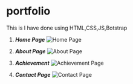 # portfolio

This is I have done using HTML,CSS,JS,Botstrap 

1. ***Home Page***
![Home Page](https://github.com/shanmugamtech/portfolio/assets/107739312/e325bdd1-d9a9-4dca-8225-59a241f685f3)

2. ***About Page***
![About Page](https://github.com/shanmugamtech/portfolio/assets/107739312/b85d7507-5da2-42e0-8bfb-108b78a8cb58)

3. ***Achievement***
![Achievement Page](https://github.com/shanmugamtech/portfolio/assets/107739312/7caf1563-377b-43ba-be6f-ce7c7b2ea7d8)
4. ***Contact Page***
![Contact Page](https://github.com/shanmugamtech/portfolio/assets/107739312/42cb00fd-5ed8-4b3f-a71a-463ea9928646)
